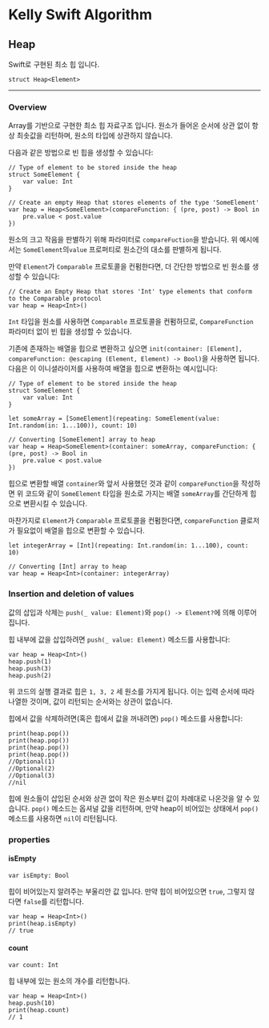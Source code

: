 # Kelly Swift Algorithm

## Heap
Swift로 구현된 최소 힙 입니다.

```
struct Heap<Element>
```

***
### Overview

Array를 기반으로 구현한 최소 힙 자료구조 입니다. 원소가 들어온 순서에 상관 없이 항상 최솟값을 리턴하며, 원소의 타입에 상관하지 않습니다.

다음과 같은 방법으로 빈 힙을 생성할 수 있습니다:
```
// Type of element to be stored inside the heap
struct SomeElement {
    var value: Int
}

// Create an empty Heap that stores elements of the type 'SomeElement'
var heap = Heap<SomeElement>(compareFunction: { (pre, post) -> Bool in
    pre.value < post.value
})

```
원소의 크고 작음을 판별하기 위해 파라미터로 `compareFuction`을 받습니다. 위 예시에서는 `SomeElement`의`value` 프로퍼티로 원소간의 대소를 판별하게 됩니다.

만약 `Element`가 `Comparable` 프로토콜을 컨펌한다면, 더 간단한 방법으로 빈 원소를 생성할 수 있습니다:
```
// Create an Empty Heap that stores 'Int' type elements that conform to the Comparable protocol
var heap = Heap<Int>()

```
`Int` 타입을 원소를 사용하면 `Comparable` 프로토콜을 컨펌하므로, `CompareFunction` 파라미터 없이 빈 힙을 생성할 수 있습니다.

기존에 존재하는 배열을 힙으로 변환하고 싶으면 `init(container: [Element], compareFunction: @escaping (Element, Element) -> Bool)`을 사용하면 됩니다. 다음은 이 이니셜라이저를 사용하여 배열을 힙으로 변환하는 예시입니다:
```
// Type of element to be stored inside the heap
struct SomeElement {
    var value: Int
}

let someArray = [SomeElement](repeating: SomeElement(value: Int.random(in: 1...100)), count: 10)

// Converting [SomeElement] array to heap
var heap = Heap<SomeElement>(container: someArray, compareFunction: { (pre, post) -> Bool in
    pre.value < post.value
})
```
힙으로 변환할 배열 `container`와 앞서 사용했던 것과 같이 `compareFunction`을 작성하면 위 코드와 같이 `SomeElement` 타입을 원소로 가지는 배열 `someArray`를 간단하게 힙으로 변환시킬 수 있습니다.

마찬가지로 `Element`가 `Comparable` 프로토콜을 컨펌한다면, `compareFunction` 클로저가 필요없이 배열을 힙으로 변환할 수 있습니다.

```
let integerArray = [Int](repeating: Int.random(in: 1...100), count: 10)

// Converting [Int] array to heap
var heap = Heap<Int>(container: integerArray)

```

### Insertion and deletion of values
값의 삽입과 삭제는 `push(_ value: Element)`와 `pop() -> Element?`에 의해 이루어 집니다.

힙 내부에 값을 삽입하려면 `push(_ value: Element)` 메소드를 사용합니다:
```
var heap = Heap<Int>()
heap.push(1)
heap.push(3)
heap.push(2)
```
위 코드의 실행 결과로 힙은 `1, 3, 2` 세 원소를 가지게 됩니다. 이는 입력 순서에 따라 나열한 것이며, 값이 리턴되는 순서와는 상관이 없습니다.

힙에서 값을 삭제하려면(혹은 힙에서 값을 꺼내려면) `pop()` 메소드를 사용합니다:
```
print(heap.pop())
print(heap.pop())
print(heap.pop())
print(heap.pop())
//Optional(1)
//Optional(2)
//Optional(3)
//nil
```
힙에 원소들이 삽입된 순서와 상관 없이 작은 원소부터 값이 차례대로 나온것을 알 수 있습니다. `pop()` 메소드는 옵셔널 값을 리턴하며, 만약 heap이 비어있는 상태에서 `pop()` 메소드를 사용하면 `nil`이 리턴됩니다.

### properties

#### isEmpty
```
var isEmpty: Bool
```
힙이 비어있는지 알려주는 부울리안 값 입니다. 만약 힙이 비어있으면 `true`, 그렇지 않다면 `false`를 리턴합니다.

```
var heap = Heap<Int>()
print(heap.isEmpty)
// true
```

#### count
```
var count: Int
```
힙 내부에 있는 원소의 개수를 리턴합니다.

```
var heap = Heap<Int>()
heap.push(10)
print(heap.count)
// 1
```
